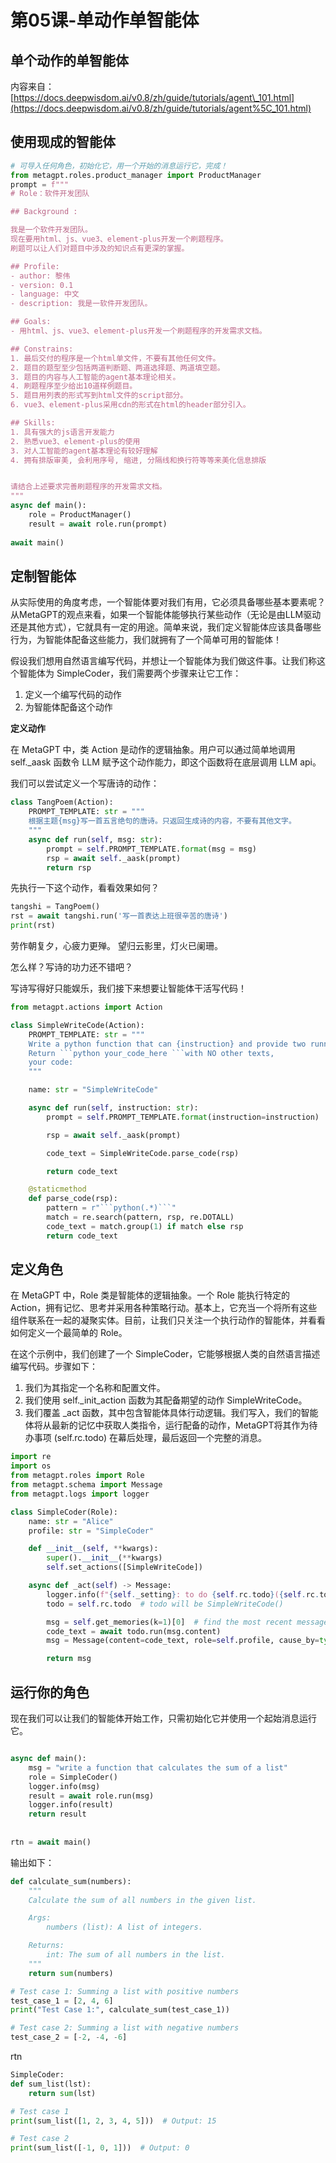 ﻿
# 第05课-单动作单智能体

## **单个动作的单智能体**

内容来自：
[https://docs.deepwisdom.ai/v0.8/zh/guide/tutorials/agent\_101.html](https://docs.deepwisdom.ai/v0.8/zh/guide/tutorials/agent%5C_101.html)

## **使用现成的智能体**



```python
# 可导入任何角色，初始化它，用一个开始的消息运行它，完成！
from metagpt.roles.product_manager import ProductManager
prompt = f"""
# Role：软件开发团队

## Background :

我是一个软件开发团队。
现在要用html、js、vue3、element-plus开发一个刷题程序。
刷题可以让人们对题目中涉及的知识点有更深的掌握。

## Profile:
- author: 黎伟
- version: 0.1
- language: 中文
- description: 我是一软件开发团队。

## Goals:
- 用html、js、vue3、element-plus开发一个刷题程序的开发需求文档。

## Constrains:
1. 最后交付的程序是一个html单文件，不要有其他任何文件。
2. 题目的题型至少包括两道判断题、两道选择题、两道填空题。
3. 题目的内容与人工智能的agent基本理论相关。
4. 刷题程序至少给出10道样例题目。
5. 题目用列表的形式写到html文件的script部分。
6. vue3、element-plus采用cdn的形式在html的header部分引入。

## Skills:
1. 具有强大的js语言开发能力
2. 熟悉vue3、element-plus的使用
3. 对人工智能的agent基本理论有较好理解
4. 拥有排版审美, 会利用序号, 缩进, 分隔线和换行符等等来美化信息排版


请结合上述要求完善刷题程序的开发需求文档。
"""
async def main():
    role = ProductManager()
    result = await role.run(prompt)
    
await main()
```

## **定制智能体**

从实际使用的角度考虑，一个智能体要对我们有用，它必须具备哪些基本要素呢？从MetaGPT的观点来看，如果一个智能体能够执行某些动作（无论是由LLM驱动还是其他方式），它就具有一定的用途。简单来说，我们定义智能体应该具备哪些行为，为智能体配备这些能力，我们就拥有了一个简单可用的智能体！


假设我们想用自然语言编写代码，并想让一个智能体为我们做这件事。让我们称这个智能体为 SimpleCoder，我们需要两个步骤来让它工作：

1. 定义一个编写代码的动作
2. 为智能体配备这个动作

**定义动作**

在 MetaGPT 中，类 Action 是动作的逻辑抽象。用户可以通过简单地调用 self.\_aask 函数令 LLM 赋予这个动作能力，即这个函数将在底层调用 LLM api。


我们可以尝试定义一个写唐诗的动作：
```python
class TangPoem(Action):
    PROMPT_TEMPLATE: str = """
    根据主题{msg}写一首五言绝句的唐诗。只返回生成诗的内容，不要有其他文字。
    """
    async def run(self, msg: str):
        prompt = self.PROMPT_TEMPLATE.format(msg = msg)
        rsp = await self._aask(prompt)
        return rsp
```
先执行一下这个动作，看看效果如何？
```python
tangshi = TangPoem()
rst = await tangshi.run('写一首表达上班很辛苦的唐诗')
print(rst)
```
劳作朝复夕，心疲力更殚。
望归云影里，灯火已阑珊。

怎么样？写诗的功力还不错吧？

写诗写得好只能娱乐，我们接下来想要让智能体干活写代码！



```python
from metagpt.actions import Action

class SimpleWriteCode(Action):
    PROMPT_TEMPLATE: str = """
    Write a python function that can {instruction} and provide two runnnable test cases.
    Return ```python your_code_here ```with NO other texts,
    your code:
    """

    name: str = "SimpleWriteCode"

    async def run(self, instruction: str):
        prompt = self.PROMPT_TEMPLATE.format(instruction=instruction)

        rsp = await self._aask(prompt)

        code_text = SimpleWriteCode.parse_code(rsp)

        return code_text

    @staticmethod
    def parse_code(rsp):
        pattern = r"```python(.*)```"
        match = re.search(pattern, rsp, re.DOTALL)
        code_text = match.group(1) if match else rsp
        return code_text
```

## **定义角色**

在 MetaGPT 中，Role 类是智能体的逻辑抽象。一个 Role 能执行特定的 Action，拥有记忆、思考并采用各种策略行动。基本上，它充当一个将所有这些组件联系在一起的凝聚实体。目前，让我们只关注一个执行动作的智能体，并看看如何定义一个最简单的 Role。


在这个示例中，我们创建了一个 SimpleCoder，它能够根据人类的自然语言描述编写代码。步骤如下：

1. 我们为其指定一个名称和配置文件。
2. 我们使用 self.\_init\_action 函数为其配备期望的动作 SimpleWriteCode。
3. 我们覆盖 \_act 函数，其中包含智能体具体行动逻辑。我们写入，我们的智能体将从最新的记忆中获取人类指令，运行配备的动作，MetaGPT将其作为待办事项 (self.rc.todo) 在幕后处理，最后返回一个完整的消息。


```python
import re
import os
from metagpt.roles import Role
from metagpt.schema import Message
from metagpt.logs import logger

class SimpleCoder(Role):
    name: str = "Alice"
    profile: str = "SimpleCoder"

    def __init__(self, **kwargs):
        super().__init__(**kwargs)
        self.set_actions([SimpleWriteCode])

    async def _act(self) -> Message:
        logger.info(f"{self._setting}: to do {self.rc.todo}({self.rc.todo.name})")
        todo = self.rc.todo  # todo will be SimpleWriteCode()

        msg = self.get_memories(k=1)[0]  # find the most recent messages
        code_text = await todo.run(msg.content)
        msg = Message(content=code_text, role=self.profile, cause_by=type(todo))

        return msg
```

## **运行你的角色**

现在我们可以让我们的智能体开始工作，只需初始化它并使用一个起始消息运行它。


```python

async def main():
    msg = "write a function that calculates the sum of a list"
    role = SimpleCoder()
    logger.info(msg)
    result = await role.run(msg)
    logger.info(result)
    return result
    
        
rtn = await main()
```

输出如下：

```python
def calculate_sum(numbers):
    """
    Calculate the sum of all numbers in the given list.

    Args:
        numbers (list): A list of integers.

    Returns:
        int: The sum of all numbers in the list.
    """
    return sum(numbers)

# Test case 1: Summing a list with positive numbers
test_case_1 = [2, 4, 6]
print("Test Case 1:", calculate_sum(test_case_1))

# Test case 2: Summing a list with negative numbers
test_case_2 = [-2, -4, -6]
```

rtn

```python
SimpleCoder: 
def sum_list(lst):
    return sum(lst)

# Test case 1
print(sum_list([1, 2, 3, 4, 5]))  # Output: 15

# Test case 2
print(sum_list([-1, 0, 1]))  # Output: 0
```


